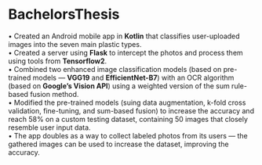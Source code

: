 # BachelorsThesis
 
•	Created an Android mobile app in **Kotlin** that classifies user-uploaded images into the seven main plastic types.<br />
•	Created a server using **Flask** to intercept the photos and process them using tools from **Tensorflow2**.<br />
•	Combined two enhanced image classification models (based on pre-trained models — **VGG19** and **EfficientNet-B7**) with an OCR algorithm (based on **Google’s Vision API**) using a weighted version of the sum rule-based fusion method.<br />
•	Modified the pre-trained models (suing data augmentation, k-fold cross validation, fine-tuning, and sum-based fusion) to increase the accuracy and reach 58% on a custom testing dataset, containing 50 images that closely resemble user input data.<br />
•	The app doubles as a way to collect labeled photos from its users — the gathered images can be used to increase the dataset, improving the accuracy.
